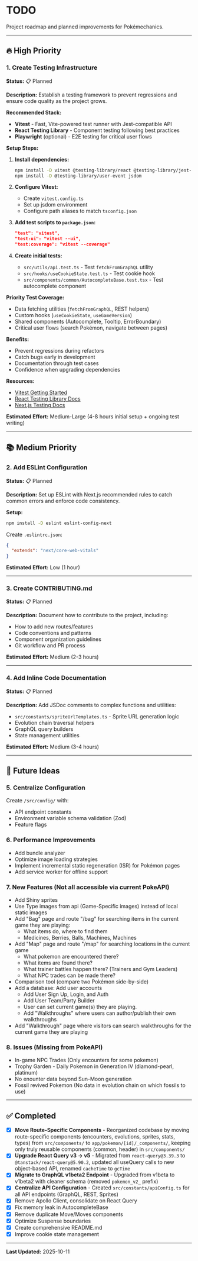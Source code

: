 # TODO

Project roadmap and planned improvements for Pokémechanics.

---

## 🔥 High Priority

### 1. Create Testing Infrastructure

**Status:** 📋 Planned

**Description:**
Establish a testing framework to prevent regressions and ensure code quality as the project grows.

**Recommended Stack:**

- **Vitest** - Fast, Vite-powered test runner with Jest-compatible API
- **React Testing Library** - Component testing following best practices
- **Playwright** (optional) - E2E testing for critical user flows

**Setup Steps:**

1. **Install dependencies:**

   ```bash
   npm install -D vitest @testing-library/react @testing-library/jest-dom
   npm install -D @testing-library/user-event jsdom
   ```

2. **Configure Vitest:**

   - Create `vitest.config.ts`
   - Set up jsdom environment
   - Configure path aliases to match `tsconfig.json`

3. **Add test scripts to `package.json`:**

   ```json
   "test": "vitest",
   "test:ui": "vitest --ui",
   "test:coverage": "vitest --coverage"
   ```

4. **Create initial tests:**
   - `src/utils/api.test.ts` - Test `fetchFromGraphQL` utility
   - `src/hooks/useCookieState.test.ts` - Test cookie hook
   - `src/components/common/AutocompleteBase.test.tsx` - Test autocomplete component

**Priority Test Coverage:**

- Data fetching utilities (`fetchFromGraphQL`, REST helpers)
- Custom hooks (`useCookieState`, `useGameVersion`)
- Shared components (Autocomplete, Tooltip, ErrorBoundary)
- Critical user flows (search Pokémon, navigate between pages)

**Benefits:**

- Prevent regressions during refactors
- Catch bugs early in development
- Documentation through test cases
- Confidence when upgrading dependencies

**Resources:**

- [Vitest Getting Started](https://vitest.dev/guide/)
- [React Testing Library Docs](https://testing-library.com/docs/react-testing-library/intro/)
- [Next.js Testing Docs](https://nextjs.org/docs/app/building-your-application/testing/vitest)

**Estimated Effort:** Medium-Large (4-8 hours initial setup + ongoing test writing)

---

## 📚 Medium Priority

### 2. Add ESLint Configuration

**Status:** 📋 Planned

**Description:**
Set up ESLint with Next.js recommended rules to catch common errors and enforce code consistency.

**Setup:**

```bash
npm install -D eslint eslint-config-next
```

Create `.eslintrc.json`:

```json
{
  "extends": "next/core-web-vitals"
}
```

**Estimated Effort:** Low (1 hour)

---

### 3. Create CONTRIBUTING.md

**Status:** 📋 Planned

**Description:**
Document how to contribute to the project, including:

- How to add new routes/features
- Code conventions and patterns
- Component organization guidelines
- Git workflow and PR process

**Estimated Effort:** Medium (2-3 hours)

---

### 4. Add Inline Code Documentation

**Status:** 📋 Planned

**Description:**
Add JSDoc comments to complex functions and utilities:

- `src/constants/spriteUrlTemplates.ts` - Sprite URL generation logic
- Evolution chain traversal helpers
- GraphQL query builders
- State management utilities

**Estimated Effort:** Medium (3-4 hours)

---

## 🚀 Future Ideas

### 5. Centralize Configuration

Create `/src/config/` with:

- API endpoint constants
- Environment variable schema validation (Zod)
- Feature flags

### 6. Performance Improvements

- Add bundle analyzer
- Optimize image loading strategies
- Implement incremental static regeneration (ISR) for Pokémon pages
- Add service worker for offline support

### 7. New Features (Not all accessible via current PokeAPI)

- Add Shiny sprites
- Use Type images from api (Game-Specific images) instead of local static images
- Add "Bag" page and route "/bag" for searching items in the current game they are playing:
  - What items do, where to find them
  - Medicines, Berries, Balls, Machines, Machines
- Add "Map" page and route "/map" for searching locations in the current game
  - What pokemon are encountered there?
  - What items are found there?
  - What trainer battles happen there? (Trainers and Gym Leaders)
  - What NPC trades can be made there?
- Comparison tool (compare two Pokémon side-by-side)
- Add a database: Add user accounts
  - Add User Sign Up, Login, and Auth
  - Add User Team/Party Builder
  - User can set current game(s) they are playing.
  - Add "Walkthroughs" where users can author/publish their own walkthroughs
- Add "Walkthrough" page where visitors can search walkthroughs for the current game they are playing

### 8. Issues (Missing from PokeAPI)

- In-game NPC Trades (Only encounters for some pokemon)
- Trophy Garden - Daily Pokemon in Generation IV (diamond-pearl, platinum)
- No enounter data beyond Sun-Moon generation
- Fossil revived Pokemon (No data in evolution chain on which fossils to use)

---

## ✅ Completed

- [x] **Move Route-Specific Components** - Reorganized codebase by moving route-specific components (encounters, evolutions, sprites, stats, types) from `src/components/` to `app/pokemon/[id]/_components/`, keeping only truly reusable components (common, header) in `src/components/`
- [x] **Upgrade React Query v3 → v5** - Migrated from `react-query@3.39.3` to `@tanstack/react-query@5.90.2`, updated all useQuery calls to new object-based API, renamed `cacheTime` to `gcTime`
- [x] **Migrate to GraphQL v1beta2 Endpoint** - Upgraded from v1beta to v1beta2 with cleaner schema (removed `pokemon_v2_` prefix)
- [x] **Centralize API Configuration** - Created `src/constants/apiConfig.ts` for all API endpoints (GraphQL, REST, Sprites)
- [x] Remove Apollo Client, consolidate on React Query
- [x] Fix memory leak in AutocompleteBase
- [x] Remove duplicate Move/Moves components
- [x] Optimize Suspense boundaries
- [x] Create comprehensive README.md
- [x] Improve cookie state management

---

**Last Updated:** 2025-10-11

